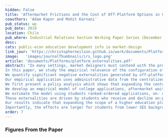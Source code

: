 ```yaml
---
hidden: False
title: 'Aftermarket Frictions and the Cost of Off-Platform Options in Centralized Assignment Mechanisms'
coauthors: 'Adam Kapor and Mohit Karnani'
pub_status: wp
pub_date: 2019
location: Chile
pub_where: Industrial Relations Section Working Paper Series (December n635)
desc:
cats: public-econ education development info io market-design
link_jour: 'https://christopherneilson.github.io/work/documents/Platforms/platform_externalities.pdf'
image:   'images/journalThumbnails/irs_logo.png'
article: 'documents/Platforms/platform_externalities.pdf'
abstract: "In many settings, market designers must contend with the presence of firms who participate in the broader game surrounding a market but do not participate in the portion under the designer's control.
In this paper, we study the empirical relevance of the configuration of on- and off-platform options in the context of a centralized college-major choice system.
We quantify significant negative externalities generated by off-platform options and measure the aftermarket frictions that contribute to generating them in practice.
Our empirical application uses administrative data from the centralized assignment system for higher education in Chile and leverages a policy change that increased the number of on-platform slots by approximately 40 percent.
We first present a policy analysis which shows that expanding the centralized platform leads students to start college sooner and raises the share of students who graduate within six years.
We develop an empirical model of college applications, aftermarket waitlists, and matriculation choices.
We estimate the model using students ranked-ordered applications, on- and off-platform enrollment, and on-time graduation outcomes. We use the estimated model to quantify welfare impacts, decompose different mechanisms and to conduct counterfactual exercises. We find that when more programs are available on the centralized platform, welfare increases substantially.
These externalities are driven by students who receive and decline on-platform offers, and are amplified by substantial frictions in waitlists.
Our results indicate that expanding the scope of a higher education platform can have real impacts on welfare and human capital.
Importantly, the effects are larger for students from lower SES backgrounds, suggesting the design of platforms can have effects on both efficiency and equity. "
order: 7
---
```


### Figures From the Paper

<div class='full'>
  <div class='row'>
    <div class='large-12 columns'>
      <div class='mod modBoxedSlider'>
        <div class='slides'>
        <div class='slide'>
          <img alt="" src="documents/Platforms/figureA7.png" />
        </div>
        <div class='slide'>
          <img alt="" src="documents/Platforms/figureA12.png" />
        </div>
          <div class='slide'>
            <img alt="" src="documents/Platforms/figure2_a.png" />
          </div>
          <div class='slide'>
            <img alt="" src="documents/Platforms/figure2_b.png" />
          </div>
          <div class='slide'>
            <img alt="" src="documents/Platforms/figure2_c.png" />
          </div>  
          <div class='slide'>
            <img alt="" src="documents/Platforms/figure2_d.png" />
          </div>  
          <div class='slide'>
            <img alt="" src="documents/Platforms/figure2_e.png" />
          </div>
          <div class='slide'>
            <img alt="" src="documents/Platforms/figure2_f.png" />
          </div>         
          <div class='slide'>
            <img alt="" src="documents/Platforms/figure3_All.png" />
          </div>   
          <div class='slide'>
            <img alt="" src="documents/Platforms/figure4_All.png" />
          </div>  
          <div class='slide'>
            <img alt="" src="documents/Platforms/figure5_All.png" />
          </div>      
          <div class='slide'>
            <img alt="" src="documents/Platforms/figure7_All.png" />
          </div>       
          <div class='slide'>
            <img alt="" src="documents/Platforms/figure8_All.png" />
          </div>    
          <div class='slide'>
            <img alt="" src="documents/Platforms/figure11_All.png" />
          </div>      
          <div class='slide'>
            <img alt="" src="documents/Platforms/figure12_All.png" />
          </div>                  
        </div>
      </div>
    </div>
  </div>
